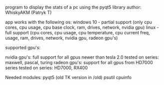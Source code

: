 
program to display the stats of a pc using the pyqt5 library
author: WhiskyAKM (Patryk T)

app works with the following os:
windows 10 - partial support (only cpu cores, cpu usage, 
                              cpu base clock, ram, drives,
                              network, nvidia gpu)
linux - full support (cpu cores, cpu usage, cpu temperature, 
                      cpu current freq, usage, ram, drives, 
                      network, nvidia gpu, radeon gpu's)


supported gpu's:

nvidia gpu's: 
full support for all gpus newer than tesla 2.0 
tested on series: maxwell, pascal, turing 
radeon gpu's:
support for all gpus from HD7000 series
tested on series: HD7000, RX400

Needed modules:
pyqt5 (old TK version in /old)
psutil
cpuinfo

